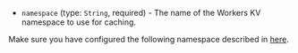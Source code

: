 
* `namespace` (type: `String`, required) - The name of the Workers KV namespace to use for caching.

Make sure you have configured the following namespace described in [here](https://developers.cloudflare.com/workers/wrangler/cli-wrangler/commands/#kv).